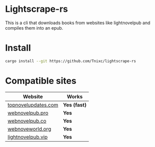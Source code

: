 # Lightscrape-rs

This is a cli that downloads books from websites like lightnovelpub and compiles them into an epub.

# Install
```sh
cargo install --git https://github.com/Tnixc/lightscrape-rs
```

# Compatible sites

| Website         | Works     |
|--------------|-----------|
| [topnovelupdates.com](https://topnovelupdates.com) | **Yes (fast)** |
| [webnovelpub.pro](https://www.webnovelpub.pro) | **Yes**|
| [webnovelpub.co](https://webnovelpub.co) | **Yes**      |
| [webnoveworld.org](https://www.webnovelworld.org)| **Yes**  | 
| [lightnovelpub.vip](https://lightnovelpub.vip)| **Yes** |
